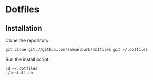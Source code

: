 # Dotfiles

## Installation

Clone the repository:

    git clone git://github.com/samuelburk/dotfiles.git ~/.dotfiles

Run the install script:

    cd ~/.dotfiles
    ./install.sh

